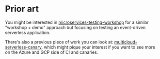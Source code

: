 # Prior art

You might be interested in [microservices-testing-workshop](https://github.com/mikaelvesavuori/microservices-testing-workshop) for a similar "workshop + demo" approach but focusing on testing an event-driven serverless application.

There's also a previous piece of work you can look at: [multicloud-serverless-canary](https://github.com/mikaelvesavuori/multicloud-serverless-canary), which might pique your interest if you want to see more on the Azure and GCP side of CI and canaries.
